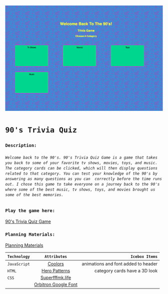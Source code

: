 <!-- - **Screenshot:** A screenshot of your game.
- **Your game’s title**: A description of your game. Background info about why you chose the game is a nice touch.
- **Getting Started**: Include a link to your deployed game and any instructions you deem important.
- **Attributions**: Include links to any external resources (such as libraries or assets) you used to develop your application.
- **Technologies Used**: List of the technologies used, for example: JavaScript, HTML, CSS, etc.
- **Next Steps**: Planned future enhancements (icebox items).
- Your **`README.md`** file must be grammatically correct and free of spelling errors. -->

![game screenshot](assets/Images/gamescreenshot.png)

# `90's Trivia Quiz`



### `Description:`

###### `Welcome back to the 90's. 90's Trivia Quiz Game is a game that takes you back to some of your favorite tv shows, movies, toys, and music. The category cards can be clicked, which will then display questions related to that category. You can test your knowledge of the 90's by answering as many questions as you can  correctly before the time runs out. I chose this game to take everyone on a journey back to the 90's where some of the best music, tv shows, toys, and movies brought us some of the best memories.`


### `Play the game here:`

[90's Trivia Quiz Game](https://90striviaquizgame.netlify.app/)

### `Planning Materials:`

[Planning Materials](https://docs.google.com/document/d/1ehHp7F168ZOgbCp4YLXeWj69-Je3f7CJAkIs_uhyI3I/edit?usp=sharing)


| `Technology`  | `Attributes`   | `Icebox Items`  |
| ------------- |:-------------:| -----:|
| `JavaScript`  | [Coolors](https://coolors.co/)   | animations and font added to header |
| `HTML `       | [Hero Patterns](https://heropatterns.com/)| category cards have a 3D look    |
| `CSS`         | [Superfffmk.life](https://superfffmk.life/product_details/75046559.html)|    |
|               | [Orbitron Google Font](https://fonts.google.com/specimen/Orbitron?query=orbitron)|    |



